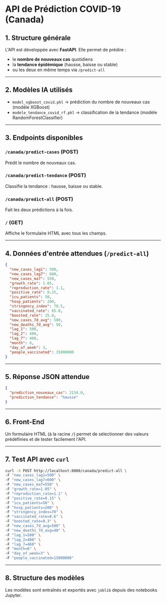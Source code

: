 # API de Prédiction COVID-19 (Canada)

## 1. Structure générale
L'API est développée avec **FastAPI**. Elle permet de prédire :
- le **nombre de nouveaux cas** quotidiens
- la **tendance épidémique** (hausse, baisse ou stable)
- ou les deux en même temps via `/predict-all`

---

## 2. Modèles IA utilisés
- `model_xgboost_covid.pkl` → prédiction du nombre de nouveaux cas (modèle XGBoost)
- `modele_tendance_covid_rf.pkl` → classification de la tendance (modèle RandomForestClassifier)

---

## 3. Endpoints disponibles

### `/canada/predict-cases` (POST)
Prédit le nombre de nouveaux cas.

### `/canada/predict-tendance` (POST)
Classifie la tendance : hausse, baisse ou stable.

### `/canada/predict-all` (POST)
Fait les deux prédictions à la fois.

### `/` (GET)
Affiche le formulaire HTML avec tous les champs.

---

## 4. Données d'entrée attendues (`/predict-all`)

```json
{
  "new_cases_lag1": 500,
  "new_cases_lag7": 600,
  "new_cases_ma7": 550,
  "growth_rate": 1.05,
  "reproduction_rate": 1.1,
  "positive_rate": 0.15,
  "icu_patients": 50,
  "hosp_patients": 200,
  "stringency_index": 70.5,
  "vaccinated_rate": 65.0,
  "boosted_rate": 25.0,
  "new_cases_7d_avg": 500,
  "new_deaths_7d_avg": 50,
  "lag_1": 500,
  "lag_2": 480,
  "lag_7": 460,
  "month": 6,
  "day_of_week": 3,
  "people_vaccinated": 15000000
}
```

---

## 5. Réponse JSON attendue

```json
{
  "prediction_nouveaux_cas": 2134.0,
  "prediction_tendance": "hausse"
}
```

---

## 6. Front-End
Un formulaire HTML (à la racine `/`) permet de sélectionner des valeurs prédéfinies et de tester facilement l'API.

---

## 7. Test API avec `curl`

```bash
curl -X POST http://localhost:8000/canada/predict-all \
-F "new_cases_lag1=500" \
-F "new_cases_lag7=600" \
-F "new_cases_ma7=550" \
-F "growth_rate=1.05" \
-F "reproduction_rate=1.1" \
-F "positive_rate=0.15" \
-F "icu_patients=50" \
-F "hosp_patients=200" \
-F "stringency_index=70" \
-F "vaccinated_rate=0.6" \
-F "boosted_rate=0.3" \
-F "new_cases_7d_avg=500" \
-F "new_deaths_7d_avg=40" \
-F "lag_1=500" \
-F "lag_2=480" \
-F "lag_7=460" \
-F "month=6" \
-F "day_of_week=3" \
-F "people_vaccinated=15000000"
```

---

## 8. Structure des modèles
Les modèles sont entraînés et exportés avec `joblib` depuis des notebooks Jupyter.
